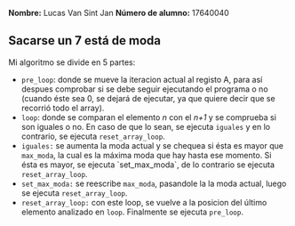 <strong>Nombre:</strong> Lucas Van Sint Jan
<strong>Número de alumno:</strong> 17640040
<h2 id="titulo">Sacarse un 7 está de moda</h2>
<p>Mi algoritmo se divide en 5 partes:</p>

<ul>

<li><code>pre_loop</code>: donde se mueve la iteracion actual al registo A, para así despues comprobar si se debe seguir ejecutando el programa o no (cuando éste sea 0, se dejará de ejecutar, ya que quiere decir que se recorrió todo el array).</li>
<li><code>loop</code>: donde se comparan el elemento <em>n</em> con el <em>n+1</em> y se comprueba si son iguales o no. En caso de que lo sean, se ejecuta <code>iguales</code> y en lo contrario, se ejecuta <code>reset_array_loop</code>.</li>
<li><code>iguales:</code> se aumenta la moda actual y se chequea si ésta es mayor que <code>max_moda</code>, la cual es la máxima moda que hay hasta ese momento. Si ésta es mayor, se ejecuta `set_max_moda`, de lo contrario se ejecuta <code>reset_array_loop</code>.</li>
<li><code>set_max_moda:</code> se reescribe <code>max_moda</code>, pasandole la la moda actual, luego se ejecuta <code>reset_array_loop</code>.</li>
<li><code>reset_array_loop:</code> con este loop, se vuelve a la posicion del último elemento analizado en <code>loop</code>. Finalmente se ejecuta <code>pre_loop</code>.</li>